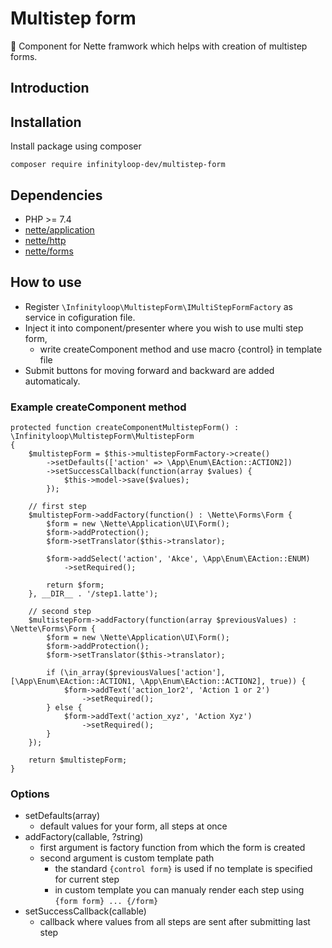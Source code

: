 # Multistep form

:wrench: Component for Nette framwork which helps with creation of multistep forms.

## Introduction

## Installation

Install package using composer

```
composer require infinityloop-dev/multistep-form
```

## Dependencies

- PHP >= 7.4
- [nette/application](https://github.com/nette/application)
- [nette/http](https://github.com/nette/http)
- [nette/forms](https://github.com/nette/forms)


## How to use

- Register `\Infinityloop\MultistepForm\IMultiStepFormFactory` as service in cofiguration file.
- Inject it into component/presenter where you wish to use multi step form, 
    - write createComponent method and use macro {control} in template file
- Submit buttons for moving forward and backward are added automaticaly.

### Example createComponent method

```
protected function createComponentMultistepForm() : \Infinityloop\MultistepForm\MultistepForm
{
    $multistepForm = $this->multistepFormFactory->create()
        ->setDefaults(['action' => \App\Enum\EAction::ACTION2])
        ->setSuccessCallback(function(array $values) {
            $this->model->save($values);
        });

    // first step
    $multistepForm->addFactory(function() : \Nette\Forms\Form {
        $form = new \Nette\Application\UI\Form();
        $form->addProtection();
        $form->setTranslator($this->translator);

        $form->addSelect('action', 'Akce', \App\Enum\EAction::ENUM)
            ->setRequired();

        return $form;
    }, __DIR__ . '/step1.latte');

    // second step
    $multistepForm->addFactory(function(array $previousValues) : \Nette\Forms\Form {
        $form = new \Nette\Application\UI\Form();
        $form->addProtection();
        $form->setTranslator($this->translator);

        if (\in_array($previousValues['action'], [\App\Enum\EAction::ACTION1, \App\Enum\EAction::ACTION2], true)) {
            $form->addText('action_1or2', 'Action 1 or 2')
                ->setRequired();
        } else {
            $form->addText('action_xyz', 'Action Xyz')
                ->setRequired();
        }
    });

    return $multistepForm;
}
```

### Options

- setDefaults(array)
    - default values for your form, all steps at once
- addFactory(callable, ?string)
    - first argument is factory function from which the form is created
    - second argument is custom template path
        - the standard `{control form}` is used if no template is specified for current step
        - in custom template you can manualy render each step using `{form form} ... {/form}`
- setSuccessCallback(callable)
    - callback where values from all steps are sent after submitting last step
